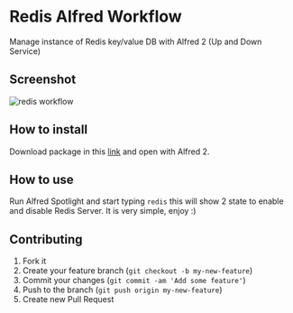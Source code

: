 # Redis Alfred Workflow

Manage instance of Redis key/value DB with Alfred 2 (Up and Down Service)

## Screenshot
![redis workflow](http://cl.ly/image/3e021t2W101F/Screen%20Shot%202014-05-29%20at%2020.22.42.png "Redis Alfred Workflow")

## How to install

Download package in this [link](https://github.com/gabamnml/redis-alfred-workflow/raw/master/Manage-Redis-Server.alfredworkflow)
and open with Alfred 2.


## How to use
Run Alfred Spotlight and start typing `redis` this will show 2 state to enable and disable Redis Server. It is very simple, enjoy :)


## Contributing

1. Fork it
2. Create your feature branch (`git checkout -b my-new-feature`)
3. Commit your changes (`git commit -am 'Add some feature'`)
4. Push to the branch (`git push origin my-new-feature`)
5. Create new Pull Request
